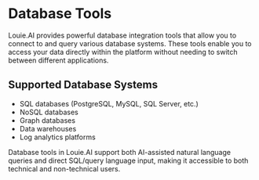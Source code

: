 # Database Tools

Louie.AI provides powerful database integration tools that allow you to connect to and query various database systems. These tools enable you to access your data directly within the platform without needing to switch between different applications.

## Supported Database Systems

- SQL databases (PostgreSQL, MySQL, SQL Server, etc.)
- NoSQL databases
- Graph databases
- Data warehouses
- Log analytics platforms

Database tools in Louie.AI support both AI-assisted natural language queries and direct SQL/query language input, making it accessible to both technical and non-technical users.

